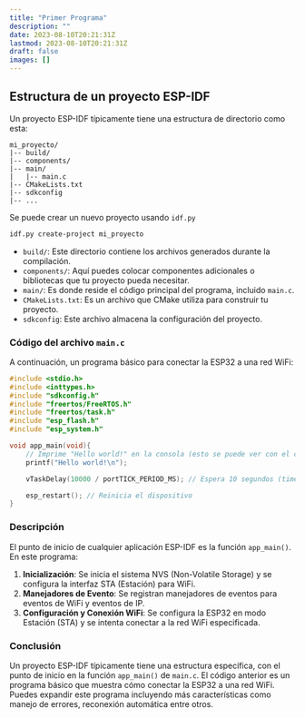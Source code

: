 ```yaml
---
title: "Primer Programa"
description: ""
date: 2023-08-10T20:21:31Z
lastmod: 2023-08-10T20:21:31Z
draft: false
images: []
---
```


## Estructura de un proyecto ESP-IDF

Un proyecto ESP-IDF típicamente tiene una estructura de directorio como esta:

```text
mi_proyecto/
|-- build/
|-- components/
|-- main/
|   |-- main.c
|-- CMakeLists.txt
|-- sdkconfig
|-- ...
```

Se puede crear un nuevo proyecto usando `idf.py`

```bash
idf.py create-project mi_proyecto
```

- `build/`: Este directorio contiene los archivos generados durante la compilación.
- `components/`: Aquí puedes colocar componentes adicionales o bibliotecas que tu proyecto pueda necesitar.
- `main/`: Es donde reside el código principal del programa, incluido `main.c`.
- `CMakeLists.txt`: Es un archivo que CMake utiliza para construir tu proyecto.
- `sdkconfig`: Este archivo almacena la configuración del proyecto.

### Código del archivo `main.c`

A continuación, un programa básico para conectar la ESP32 a una red WiFi:

```c
#include <stdio.h>
#include <inttypes.h>
#include "sdkconfig.h"
#include "freertos/FreeRTOS.h"
#include "freertos/task.h"
#include "esp_flash.h"
#include "esp_system.h"

void app_main(void){
    // Imprime "Hello world!" en la consola (esto se puede ver con el comando "idf.py monitor")
    printf("Hello world!\n");

    vTaskDelay(10000 / portTICK_PERIOD_MS); // Espera 10 segundos (time.sleep(10) en Python))

    esp_restart(); // Reinicia el dispositivo
}
```

### Descripción

El punto de inicio de cualquier aplicación ESP-IDF es la función `app_main()`. En este programa:

1. **Inicialización**: Se inicia el sistema NVS (Non-Volatile Storage) y se configura la interfaz STA (Estación) para WiFi.
2. **Manejadores de Evento**: Se registran manejadores de eventos para eventos de WiFi y eventos de IP.
3. **Configuración y Conexión WiFi**: Se configura la ESP32 en modo Estación (STA) y se intenta conectar a la red WiFi especificada.

### Conclusión

Un proyecto ESP-IDF típicamente tiene una estructura específica, con el punto de inicio en la función `app_main()` de `main.c`. El código anterior es un programa básico que muestra cómo conectar la ESP32 a una red WiFi. Puedes expandir este programa incluyendo más características como manejo de errores, reconexión automática entre otros.
